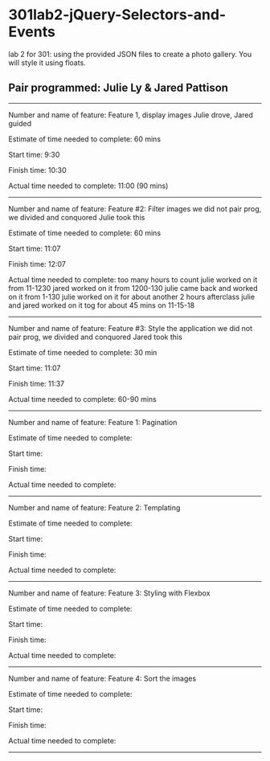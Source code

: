 # 301lab2-jQuery-Selectors-and-Events

lab 2 for 301: using the provided JSON files to create a photo gallery. You will style it using floats.

## Pair programmed: Julie Ly & Jared Pattison

-------
Number and name of feature: Feature 1, display images
Julie drove, Jared guided

Estimate of time needed to complete: 60 mins

Start time: 9:30

Finish time: 10:30

Actual time needed to complete: 11:00 (90 mins)

-------
Number and name of feature: Feature #2: Filter images
we did not pair prog, we divided and conquored
Julie took this

Estimate of time needed to complete: 60 mins

Start time: 11:07

Finish time: 12:07

Actual time needed to complete: too many hours to count
julie worked on it from 11-1230
jared worked on it from 1200-130
julie came back and worked on it from 1-130
julie worked on it for about another 2 hours afterclass
julie and jared worked on it tog for about 45 mins on 11-15-18

-------
Number and name of feature: Feature #3: Style the application
we did not pair prog, we divided and conquored
Jared took this

Estimate of time needed to complete: 30 min

Start time: 11:07

Finish time: 11:37

Actual time needed to complete: 60-90 mins

-------

Number and name of feature: Feature 1: Pagination

Estimate of time needed to complete: 

Start time: 

Finish time: 

Actual time needed to complete: 

-------
Number and name of feature: Feature 2: Templating

Estimate of time needed to complete: 

Start time: 

Finish time: 

Actual time needed to complete: 

-------

Number and name of feature: Feature 3: Styling with Flexbox

Estimate of time needed to complete: 

Start time: 

Finish time: 

Actual time needed to complete: 

-------

Number and name of feature: Feature 4: Sort the images

Estimate of time needed to complete: 

Start time: 

Finish time: 

Actual time needed to complete: 

-------


